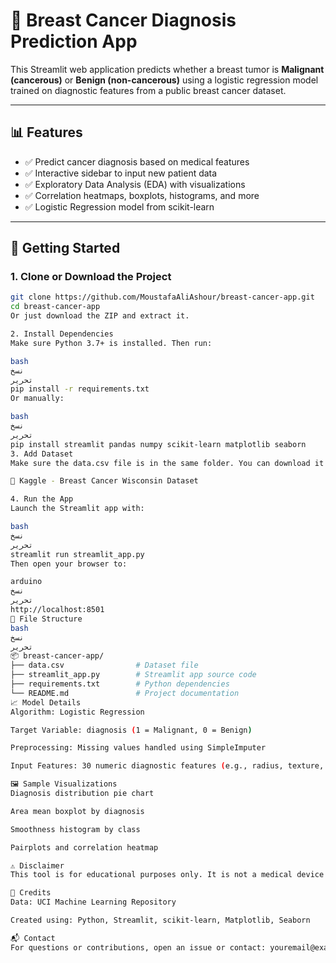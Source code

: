 # 🔬 Breast Cancer Diagnosis Prediction App

This Streamlit web application predicts whether a breast tumor is **Malignant (cancerous)** or **Benign (non-cancerous)** using a logistic regression model trained on diagnostic features from a public breast cancer dataset.

---

## 📊 Features

- ✅ Predict cancer diagnosis based on medical features
- ✅ Interactive sidebar to input new patient data
- ✅ Exploratory Data Analysis (EDA) with visualizations
- ✅ Correlation heatmaps, boxplots, histograms, and more
- ✅ Logistic Regression model from scikit-learn

---

## 🚀 Getting Started

### 1. Clone or Download the Project

```bash
git clone https://github.com/MoustafaAliAshour/breast-cancer-app.git
cd breast-cancer-app
Or just download the ZIP and extract it.

2. Install Dependencies
Make sure Python 3.7+ is installed. Then run:

bash
نسخ
تحرير
pip install -r requirements.txt
Or manually:

bash
نسخ
تحرير
pip install streamlit pandas numpy scikit-learn matplotlib seaborn
3. Add Dataset
Make sure the data.csv file is in the same folder. You can download it from:

🔗 Kaggle - Breast Cancer Wisconsin Dataset

4. Run the App
Launch the Streamlit app with:

bash
نسخ
تحرير
streamlit run streamlit_app.py
Then open your browser to:

arduino
نسخ
تحرير
http://localhost:8501
📁 File Structure
bash
نسخ
تحرير
📦 breast-cancer-app/
├── data.csv                # Dataset file
├── streamlit_app.py        # Streamlit app source code
├── requirements.txt        # Python dependencies
└── README.md               # Project documentation
📈 Model Details
Algorithm: Logistic Regression

Target Variable: diagnosis (1 = Malignant, 0 = Benign)

Preprocessing: Missing values handled using SimpleImputer

Input Features: 30 numeric diagnostic features (e.g., radius, texture, perimeter)

🖼 Sample Visualizations
Diagnosis distribution pie chart

Area mean boxplot by diagnosis

Smoothness histogram by class

Pairplots and correlation heatmap

⚠️ Disclaimer
This tool is for educational purposes only. It is not a medical device and should not be used to diagnose or treat any medical condition. Always consult a licensed physician for medical advice.

🙌 Credits
Data: UCI Machine Learning Repository

Created using: Python, Streamlit, scikit-learn, Matplotlib, Seaborn

📬 Contact
For questions or contributions, open an issue or contact: youremail@example.com
